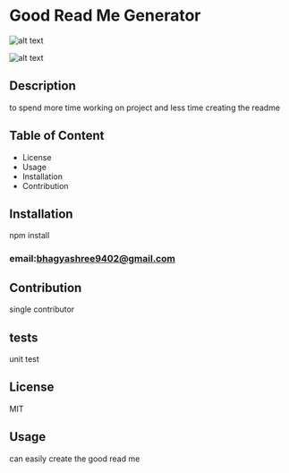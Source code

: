 # Good Read Me Generator

![alt text](https://avatars3.githubusercontent.com/u/61488735?v=4) 

![alt text](https://img.shields.io/badge/license-MIT-green)

## Description
to spend more time working on project and less time creating the readme 

## Table of Content
- License
- Usage
- Installation
- Contribution

## Installation
npm install

### email:bhagyashree9402@gmail.com

## Contribution
single contributor

## tests
unit test

## License
MIT

## Usage
can easily create the good read me

